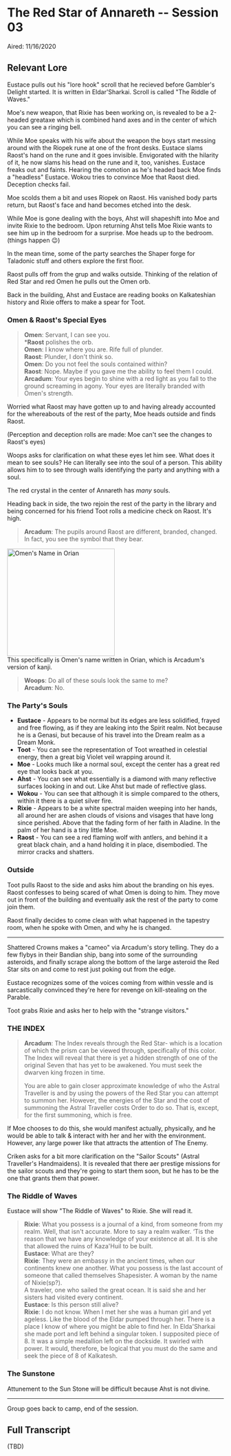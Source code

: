 # The Red Star of Annareth -- Session 03

Aired: 11/16/2020

## Relevant Lore

Eustace pulls out his "lore hook" scroll that he recieved before Gambler's Delight started. It is written in Eldar'Sharkai. Scroll is called "The Riddle of Waves."

Moe's new weapon, that Rixie has been working on, is revealed to be a 2-headed greataxe which is combined hand axes and in the center of which you can see a ringing bell.

While Moe speaks with his wife about the weapon the boys start messing around with the Riopek rune at one of the front desks. Eustace slams Raost's hand on the rune and it goes invisible. Envigorated with the hilarity of it, he now slams his head on the rune and it, too, vanishes. Eustace freaks out and faints. Hearing the comotion as he's headed back Moe finds a "headless" Eustace. Wokou tries to convince Moe that Raost died. Deception checks fail.

Moe scolds them a bit and uses Riopek on Raost. His vanished body parts return, but Raost's face and hand becomes etched into the desk.

While Moe is gone dealing with the boys, Ahst will shapeshift into Moe and invite Rixie to the bedroom. Upon returning Ahst tells Moe Rixie wants to see him up in the bedroom for a surprise. Moe heads up to the bedroom. (things happen :wink:)

In the mean time, some of the party searches the Shaper forge for Taladonic stuff and others explore the first floor.

Raost pulls off from the grup and walks outside. Thinking of the relation of Red Star and red Omen he pulls out the Omen orb.


Back in the building, Ahst and Eustace are reading books on Kalkateshian history and Rixie offers to make a spear for Toot.

### Omen & Raost's Special Eyes

> **Omen**: Servant, I can see you.<br>
***Raost** polishes the orb.<br>
**Omen**: I know where you are. Rife full of plunder.<br>
**Raost**: Plunder, I don't think so.<br>
**Omen**: Do you not feel the souls contained within?<br>
**Raost**: Nope. Maybe if you gave me the ability to feel them I could.<br>
**Arcadum**: Your eyes begin to shine with a red light as you fall to the ground screaming in agony. Your eyes are literally branded with Omen's strength.

Worried what Raost may have gotten up to and having already accounted for the whereabouts of the rest of the party, Moe heads outside and finds Raost.

(Perception and deception rolls are made: Moe can't see the changes to Raost's eyes)

Woops asks for clarification on what these eyes let him see. What does it mean to see souls? He can literally see into the soul of a person. This ability allows him to to see through walls identifying the party and anything with a soul.

The red crystal in the center of Annareth has *many* souls.

Heading back in side, the two rejoin the rest of the party in the library and being concerned for his friend Toot rolls a medicine check on Raost. It's high.

> **Arcadum**: The pupils around Raost are different, branded, changed. In fact, you see the symbol that they bear.

[<img src="https://i.imgur.com/KJrFgim.jpg" alt="Omen's Name in Orian" height="250px" />](https://i.imgur.com/KJrFgim.jpg)<br>
This specifically is Omen's name written in Orian, which is Arcadum's version of kanji.

> **Woops**: Do all of these souls look the same to me?<br>
**Arcadum**: No.

### The Party's Souls

* **Eustace** - Appears to be normal but its edges are less solidified, frayed and free flowing, as if they are leaking into the Spirit realm. Not because he is a Genasi, but because of his travel into the Dream realm as a Dream Monk.
* **Toot** - You can see the representation of Toot wreathed in celestial energy, then a great big Violet veil wrapping around it.
* **Moe** - Looks much like a normal soul, except the center has a great red eye that looks back at you.
* **Ahst** - You can see what essentially is a diamond with many reflective surfaces looking in and out. Like Ahst but made of reflective glass.
* **Wokou** - You can see that although it is simple compared to the others, within it there is a quiet silver fire.
* **Rixie** - Appears to be a white spectral maiden weeping into her hands, all around her are ashen clouds of visions and visages that have long since perished. Above that the fading form of her faith in Aladine. In the palm of her hand is a tiny little Moe.
* **Raost** - You can see a red flaming wolf with antlers, and behind it a great black chain, and a hand holding it in place, disembodied. The mirror cracks and shatters.

### Outside

Toot pulls Raost to the side and asks him about the branding on his eyes. Raost confesses to being scared of what Omen is doing to him. They move out in front of the building and eventually ask the rest of the party to come join them.

Raost finally decides to come clean with what happened in the tapestry room, when he spoke with Omen, and why he is changed.

---

Shattered Crowns makes a "cameo" via Arcadum's story telling. They do a few flybys in their Bandian ship, bang into some of the surrounding asteroids, and finally scrape along the bottom of the large asteroid the Red Star sits on and come to rest just poking out from the edge.

Eustace recognizes some of the voices coming from within vessle and is sarcastically convinced they're here for revenge on kill-stealing on the Parable.

Toot grabs Rixie and asks her to help with the "strange visitors."

### THE INDEX

> **Arcadum**: The Index reveals through the Red Star- which is a location of which the prism can be viewed through, specifically of this color. The Index will reveal that there is yet a hidden strength of one of the original Seven that has yet to be awakened. You must seek the dwarven king frozen in time.
>
> You are able to gain closer approximate knowledge of who the Astral Traveller is and by using the powers of the Red Star you can attempt to summon her. However, the energies of the Star and the cost of summoning the Astral Traveller costs Order to do so. That is, except, for the first summoning, which is free.

If Moe chooses to do this, she would manifest actually, physically, and he would be able to talk & interact with her and her with the environment. However, any large power like that attracts the attention of The Enemy.

Criken asks for a bit more clarification on the "Sailor Scouts" (Astral Traveller's Handmaidens). It is revealed that there aer prestige missions for the sailor scouts and they're going to start them soon, but he has to be the one that grants them that power.

### The Riddle of Waves

Eustace will show "The Riddle of Waves" to Rixie. She will read it.

> **Rixie**: What you possess is a journal of a kind, from someone from my realm. Well, that isn't accurate. More to say a realm walker. ‘Tis the reason that we have any knowledge of your existence at all. It is she that allowed the ruins of Kaza'Huil to be built.<br>
**Eustace**: What are they?<br>
**Rixie**: They were an embassy in the ancient times, when our continents knew one another. What you possess is the last account of someone that called themselves Shapesister. A woman by the name of Nixie(sp?).<br>
A traveler, one who sailed the great ocean. It is said she and her sisters had visited every continent.<br>
**Eustace**: Is this person still alive?<br>
**Rixie**: I do not know. When I met her she was a human girl and yet ageless. Like the blood of the Eldar pumped through her. There is a place I know of where you might be able to find her. In Elda'Sharkai she made port and left behind a singular token. I supposited piece of 8. It was a simple medallion left on the dockside. It swirled with power. It would, therefore, be logical that you must do the same and seek the piece of 8 of Kalkatesh.

### The Sunstone

Attunement to the Sun Stone will be difficult because Ahst is not divine.

---

Group goes back to camp, end of the session.


## Full Transcript

(TBD)

